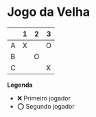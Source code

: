 # Jogo da Velha

|   | 1 | 2 | 3 |
|---|---|---|---|
| A |  X |   | O  |
| B |   |  O |   |
| C |   |   |  X |

**Legenda**

- ❌ Primeiro jogador 
- ⭕ Segundo jogador